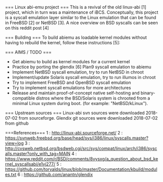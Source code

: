 === Linux abi-emu project ===
This is a revival of the old linux-abi [1] project, which in turn was a maintenance 
of iBCS. Conceptually, this project is a syscall emulation layer similar to the 
Linux emulation that can be found in FreeBSD [2] or NetBSD [3]. 
A nice overview on BSD syscalls can be seen on this reddit post [4]

=== Building ===
To build abiemu as loadable kernel modules without having to rebuild the kernel, 
follow these instructions [5]:

=== AIMS / TODO ===
* Get abiemu to build as kernel modules for a current kernel
* Practice by porting the glendix [6] Plan9 syscall emulation to abiemu
* Implement NetBSD syscall emulation, try to run NetBSD in chroot
* Implement/update Solaris syscall emulation, try to run illumos in chroot
* Try to implement FreeBSD and OpenBSD syscall emulation
* Try to implement syscall emulations for more architectures
* Release and maintain proof-of-concept native self-hosting and binary-compatible 
   distros where the BSD/Solaris system is chrooted from a minimal Linux system 
   during boot. (for example:  "NetBSD/kLinux").

=== Upstream sources ===
Linux-abi svn sources were downloaded 2018-07-02 from sourceforge.
Glendix git sources were downloaded 2018-07-02 from github

===References===
1 : http://linux-abi.sourceforge.net/
2 : https://svnweb.freebsd.org/base/head/sys/i386/linux/syscalls.master?view=log
3 : http://cvsweb.netbsd.org/bsdweb.cgi/src/sys/compat/linux/arch/i386/syscalls.master?only_with_tag=MAIN
4 : https://www.reddit.com/r/BSD/comments/8vysxg/a_question_about_bsd_kernel_syscallsabi/e1vj277/
5 : https://github.com/torvalds/linux/blob/master/Documentation/kbuild/modules.txt
6 : https://github.com/anantn/glendix
